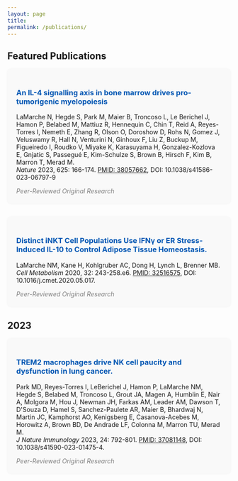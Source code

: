 ```yaml
---
layout: page
title:
permalink: /publications/
---
```


## Featured Publications

<div style="margin-bottom: 30px; padding: 20px; border-radius: 8px; background-color: #f9f9f9; box-shadow: 0 0 5px rgba(0,0,0,0.05);">
  <h3>
    <a href="https://www.nature.com/articles/s41586-023-06797-9"
       style="color: #0056b3; text-decoration: none;"
       onmouseover="this.style.color='#003366'"
       onmouseout="this.style.color='#0056b3'">
      An IL-4 signalling axis in bone marrow drives pro-tumorigenic myelopoiesis
    </a>
  </h3>
  <p>LaMarche N, Hegde S, Park M, Maier B, Troncoso L, Le Berichel J, Hamon P, Belabed M, Mattiuz R, Hennequin C, Chin T, Reid A, Reyes-Torres I, Nemeth E, Zhang R, Olson O, Doroshow D, Rohs N, Gomez J, Veluswamy R, Hall N, Venturini N, Ginhoux F, Liu Z, Buckup M, Figueiredo I, Roudko V, Miyake K, Karasuyama H, Gonzalez-Kozlova E, Gnjatic S, Passegué E, Kim-Schulze S, Brown B, Hirsch F, Kim B, Marron T, Merad M.<br>
     <em>Nature</em> 2023, 625: 166-174.
     <a href="[https://pubmed.ncbi.nlm.nih.gov/37804930/](https://www.nature.com/articles/s41586-023-06797-9)">PMID: 38057662</a>,
     DOI: 10.1038/s41586-023-06797-9
  </p>
  <em style="color: gray;">Peer-Reviewed Original Research</em>
</div>

<div style="margin-bottom: 30px; padding: 20px; border-radius: 8px; background-color: #f9f9f9; box-shadow: 0 0 5px rgba(0,0,0,0.05);">
  <h3>
    <a href="https://pubmed.ncbi.nlm.nih.gov/32516575/"
       style="color: #0056b3; text-decoration: none;"
       onmouseover="this.style.color='#003366'"
       onmouseout="this.style.color='#0056b3'">
      Distinct iNKT Cell Populations Use IFNγ or ER Stress-Induced IL-10 to Control Adipose Tissue Homeostasis.
    </a>
  </h3>
  <p>LaMarche NM, Kane H, Kohlgruber AC, Dong H, Lynch L, Brenner MB.<br>
     <em>Cell Metabolism</em> 2020, 32: 243-258.e6.
     <a href="https://pubmed.ncbi.nlm.nih.gov/32516575/">PMID: 32516575</a>,
     DOI: 10.1016/j.cmet.2020.05.017.
  </p>
  <em style="color: gray;">Peer-Reviewed Original Research</em>
</div>

## 2023

<div style="margin-bottom: 30px; padding: 20px; border-radius: 8px; background-color: #f9f9f9; box-shadow: 0 0 5px rgba(0,0,0,0.05);">
  <h3>
    <a href="https://pubmed.ncbi.nlm.nih.gov/37081148/"
       style="color: #0056b3; text-decoration: none;"
       onmouseover="this.style.color='#003366'"
       onmouseout="this.style.color='#0056b3'">
     TREM2 macrophages drive NK cell paucity and dysfunction in lung cancer.
    </a>
  </h3>
  <p>Park MD, Reyes-Torres I, LeBerichel J, Hamon P, LaMarche NM, Hegde S, Belabed M, Troncoso L, Grout JA, Magen A, Humblin E, Nair A, Molgora M, Hou J, Newman JH, Farkas AM, Leader AM, Dawson T, D'Souza D, Hamel S, Sanchez-Paulete AR, Maier B, Bhardwaj N, Martin JC, Kamphorst AO, Kenigsberg E, Casanova-Acebes M, Horowitz A, Brown BD, De Andrade LF, Colonna M, Marron TU, Merad M. <br>
     <em>J Nature Immunology</em> 2023, 24: 792-801.
     <a href="https://pubmed.ncbi.nlm.nih.gov/37081148/">PMID: 37081148</a>,
     DOI: 10.1038/s41590-023-01475-4.
  </p>
  <em style="color: gray;">Peer-Reviewed Original Research</em>
</div>
